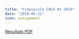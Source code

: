 ```yaml
---
title: "Crépuscule COCH #1 2019"
date: "2018-05-22"
icon: assignment
---
```


[Résultats PDF](https://assets.corsaire-chaparral.org/competitions/2019/crepuscules/resultats-crepuscule-coch-1-2019.pdf)